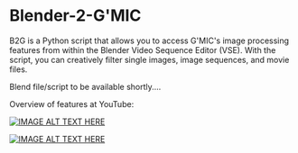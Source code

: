 # Blender-2-G'MIC

B2G is a Python script that allows you to access G'MIC's image processing features from within the Blender Video Sequence Editor (VSE). With the script, you can creatively filter single images, image sequences, and movie files.

Blend file/script to be available shortly....

Overview of features at YouTube:

[![IMAGE ALT TEXT HERE](https://img.youtube.com/vi/4Q78OPmbn3o/0.jpg)](https://www.youtube.com/watch?v=4Q78OPmbn3o)


[![IMAGE ALT TEXT HERE](https://img.youtube.com/vi/p1twxAsLb6o/0.jpg)](https://www.youtube.com/watch?v=p1twxAsLb6o)


